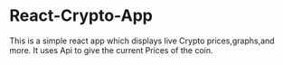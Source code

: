 # React-Crypto-App

This is a simple react app which displays live Crypto prices,graphs,and more.
It uses Api to give the current Prices of the coin.
